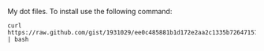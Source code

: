 My dot files. To install use the following command:

    curl https://raw.github.com/gist/1931029/ee0c485881b1d172e2aa2c1335b726471573eca4/install.sh | bash
